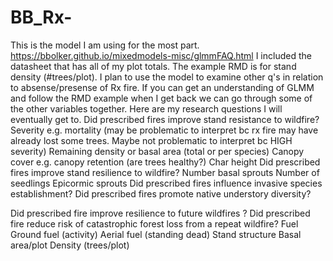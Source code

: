 # BB_Rx-
This is the model I am using for the most part. https://bbolker.github.io/mixedmodels-misc/glmmFAQ.html
I included the datasheet that has all of my plot totals. 
The example RMD is for stand density (#trees/plot). I plan to use the model to examine other q's in relation to absense/presense of Rx fire. 
If you can get an understanding of GLMM and follow the RMD example when I get back we can go through some of the other variables together. 
Here are my research questions I will eventually get to. Did prescribed fires improve stand resistance to wildfire?
Severity e.g. mortality (may be problematic to interpret bc rx fire may have already lost some trees. Maybe not problematic to interpret bc HIGH severity)
Remaining density or basal area (total or per species)
Canopy cover e.g. canopy retention (are trees healthy?)
Char height
Did prescribed fires improve stand resilience to wildfire?
Number basal sprouts
Number of seedlings 
Epicormic sprouts
Did prescribed fires influence invasive species establishment? 
Did prescribed fires promote native understory diversity? 


Did prescribed fire improve resilience to future wildfires ? Did prescribed fire reduce risk of catastrophic forest loss from a repeat wildfire? 
Fuel
Ground fuel (activity)
Aerial fuel (standing dead)
Stand structure 
Basal area/plot 
Density (trees/plot)
